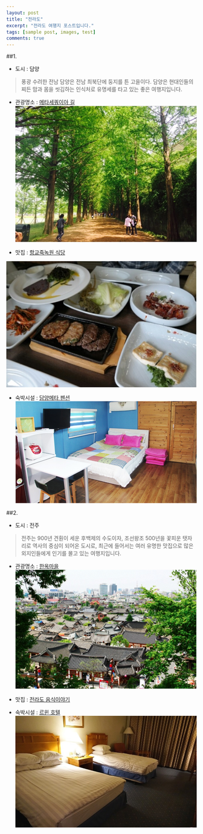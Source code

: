 ```yaml
---
layout: post
title: "전라도"
excerpt: "전라도 여행지 포스트입니다."
tags: [sample post, images, test]
comments: true
---
```


##1.
- 도시 : 담양

> 풍광 수려한 전남 담양은 전남 최북단에 둥지를 튼 고을이다. 담양은 현대인들의 찌든 맘과 몸을 씻김하는 인식처로 유명세를 타고 있는 좋은 여행지입니다.

- 관광명소 : [메타세쿼이아 길](http://newosilent.blog.me/220337958240)
![메타세쿼이아 길](https://github.com/shinojin/shinojin.github.com/blob/master/images/damgyang-metasq-gil.jpg?raw=true)

- 맛집 : [항교죽녹원 식당](http://blog.naver.com/orangealive/220295231574)

 ![항교죽녹원 식당](https://github.com/shinojin/shinojin.github.com/blob/master/images/damyanghanggyozukdocwon.jpg?raw=true)

- 숙박시설 : [담양메타 펜션](http://metastory.co.kr)
![담양메타 펜션](https://github.com/shinojin/shinojin.github.com/blob/master/images/jj-damgyang%20meta.jpg?raw=true)



##2.
- 도시 : 전주

> 전주는 900년 견훤이 세운 후백제의 수도이자, 조선왕조 500년을 꽃피운 탯자리로 역사의 중심이 되어온 도시로, 최근에 들어서는 여러 유명한 맛집으로 많은 외지인들에게 인기를 몰고 있는 여행지입니다.

- 관광명소 : [한옥마을](hanok.jeonju.go.kr)
![한옥마을](https://github.com/shinojin/shinojin.github.com/blob/master/images/jj-hanoktown.jpg?raw=true)

- 맛집 : [전라도 음식이야기](www.jfoodstory.com)

- 숙박시설 : [르윈 호텔](http://hotellewin.com/)
![르윈 호텔](https://github.com/shinojin/shinojin.github.com/blob/master/images/jj-rwin.jpg?raw=true)
